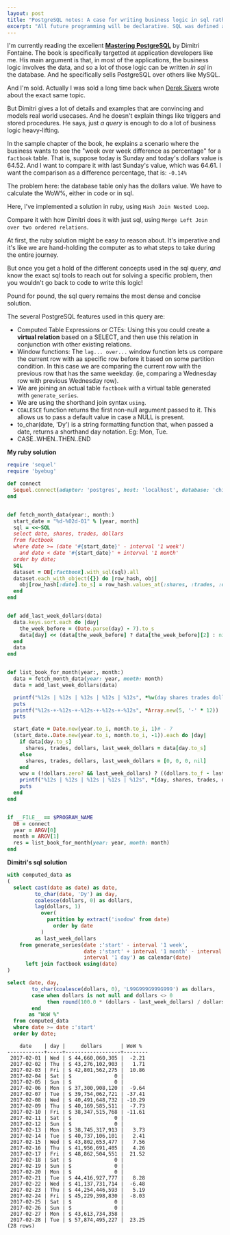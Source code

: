```yaml
---
layout: post
title: "PostgreSQL notes: A case for writing business logic in sql rather than code"
excerpt: "All future programming will be declarative. SQL was defined as declarative 20 years ago"
---
```


I'm currently reading the excellent [__Mastering PostgreSQL__](https://masteringpostgresql.com/) by Dimitri Fontaine. The book is specifically targetted at application developers like me. His main argument is that, in most of the applications, the business logic involves the data, and so a lot of those logic can be written *in sql* in the database. And he specifically sells PostgreSQL over others like MySQL.

And I'm sold. Actually I was sold a long time back when [Derek Sivers](https://sivers.org/pg) wrote about the exact same topic.

But Dimitri gives a lot of details and examples that are convincing and models real world usecases. And he doesn't explain things like triggers and stored procedures. He says, just *a query* is enough to do a lot of business logic heavy-lifting.

In the sample chapter of the book, he explains a scenario where the business wants to see the "week over week difference as percentage" for a `factbook` table. That is, suppose today is Sunday and today's dollars value is 64.52. And I want to compare it with last Sunday's value, which was 64.61. I want the comparison as a difference percentage, that is: 
 `-0.14%`

 The problem here: the database table only has the dollars value. We have to calculate the WoW%, either in code or in sql.

 Here, I've implemented a solution in ruby, using `Hash Join Nested Loop`.

 Compare it with how Dimitri does it with just sql, using `Merge Left Join over two ordered relations`.

 At first, the ruby solution might be easy to reason about. It's imperative and it's like we are hand-holding the computer as to what steps to take during the entire journey.

 But once you get a hold of the different concepts used in the sql query, _and_ know the exact sql tools to reach out for solving a specific problem, then you wouldn't go back to code to write this logic!

 Pound for pound, the sql query remains the most dense and concise solution.
 
 The several PostgreSQL features used in this query are:

 * Computed Table Expressions or CTEs: Using this you could create a __virtual relation__ based on a SELECT, and then use this relation in conjunction with other existing relations.
 * Window functions: The `lag... over...` window function lets us compare the current row with aa specific row before it based on some partition condition. In this case we are comparing the current row with the previous row that has the same weekday. (ie, comparing a Wednesday row with previous Wednesday row).
 * We are joining an actual table `factbook` with a virtual table generated with `generate_series`.
 * We are using the shorthand join syntax `using`.
 * `COALESCE` function returns the first non-null argument passed to it. This allows us to pass a default value in case a NULL is present.
 * to_char(date, 'Dy') is a string formatting function that, when passed a date, returns a shorthand day notation. Eg: Mon, Tue.
 * CASE..WHEN..THEN..END

__My ruby solution__
```rb
require 'sequel'
require 'byebug'

def connect
  Sequel.connect(adapter: 'postgres', host: 'localhost', database: 'chinook', user: 'user', password: 'password')
end


def fetch_month_data(year:, month:)
  start_date = "%d-%02d-01" % [year, month]
  sql = <<~SQL
  select date, shares, trades, dollars
  from factbook
  where date >= (date '#{start_date}' - interval '1 week')
    and date < date '#{start_date}' + interval '1 month'
  order by date;
  SQL
  dataset = DB[:factbook].with_sql(sql).all
  dataset.each_with_object({}) do |row_hash, obj|
    obj[row_hash[:date].to_s] = row_hash.values_at(:shares, :trades, :dollars)
  end
end


def add_last_week_dollars(data)
  data.keys.sort.each do |day|
    the_week_before = (Date.parse(day) - 7).to_s
    data[day] << (data[the_week_before] ? data[the_week_before][2] : nil)
  end
  data
end


def list_book_for_month(year:, month:)
  data = fetch_month_data(year: year, month: month)
  data = add_last_week_dollars(data)

  printf("%12s | %12s | %12s | %12s | %12s", *%w(day shares trades dollars wow%))
  puts
  printf("%12s-+-%12s-+-%12s-+-%12s-+-%12s", *Array.new(5, '-' * 12))
  puts

  start_date = Date.new(year.to_i, month.to_i, 1)# - 7
  (start_date..Date.new(year.to_i, month.to_i, -1)).each do |day|
    if data[day.to_s]
      shares, trades, dollars, last_week_dollars = data[day.to_s]
    else
      shares, trades, dollars, last_week_dollars = [0, 0, 0, nil]
    end
    wow = (!dollars.zero? && last_week_dollars) ? ((dollars.to_f - last_week_dollars) * 100 / dollars).round(2) : nil
    printf("%12s | %12s | %12s | %12s | %12s", *[day, shares, trades, dollars, wow])
    puts
  end
end


if __FILE__ == $PROGRAM_NAME
  DB = connect
  year = ARGV[0]
  month = ARGV[1]
  res = list_book_for_month(year: year, month: month)
end
```


__Dimitri's sql solution__
```sql
with computed_data as
(
  select cast(date as date) as date,
         to_char(date, 'Dy') as day,
         coalesce(dollars, 0) as dollars,
         lag(dollars, 1)
           over(
             partition by extract('isodow' from date)
               order by date
           )
         as last_week_dollars
    from generate_series(date :'start' - interval '1 week',
                         date :'start' + interval '1 month' - interval '1 day',
                         interval '1 day') as calendar(date)
      left join factbook using(date)
)

select date, day,
        to_char(coalesce(dollars, 0), 'L99G999G999G999') as dollars,
        case when dollars is not null and dollars <> 0
             then round(100.0 * (dollars - last_week_dollars) / dollars, 2)
        end
       as "WoW %"
  from computed_data
  where date >= date :'start'
  order by date;
```


```psql
    date    | day |     dollars      | WoW %
------------+-----+------------------+--------
 2017-02-01 | Wed | $ 44,660,060,305 |  -2.21
 2017-02-02 | Thu | $ 43,276,102,903 |   1.71
 2017-02-03 | Fri | $ 42,801,562,275 |  10.86
 2017-02-04 | Sat | $              0 |
 2017-02-05 | Sun | $              0 |
 2017-02-06 | Mon | $ 37,300,908,120 |  -9.64
 2017-02-07 | Tue | $ 39,754,062,721 | -37.41
 2017-02-08 | Wed | $ 40,491,648,732 | -10.29
 2017-02-09 | Thu | $ 40,169,585,511 |  -7.73
 2017-02-10 | Fri | $ 38,347,515,768 | -11.61
 2017-02-11 | Sat | $              0 |
 2017-02-12 | Sun | $              0 |
 2017-02-13 | Mon | $ 38,745,317,913 |   3.73
 2017-02-14 | Tue | $ 40,737,106,101 |   2.41
 2017-02-15 | Wed | $ 43,802,653,477 |   7.56
 2017-02-16 | Thu | $ 41,956,691,405 |   4.26
 2017-02-17 | Fri | $ 48,862,504,551 |  21.52
 2017-02-18 | Sat | $              0 |
 2017-02-19 | Sun | $              0 |
 2017-02-20 | Mon | $              0 |
 2017-02-21 | Tue | $ 44,416,927,777 |   8.28
 2017-02-22 | Wed | $ 41,137,731,714 |  -6.48
 2017-02-23 | Thu | $ 44,254,446,593 |   5.19
 2017-02-24 | Fri | $ 45,229,398,830 |  -8.03
 2017-02-25 | Sat | $              0 |
 2017-02-26 | Sun | $              0 |
 2017-02-27 | Mon | $ 43,613,734,358 |
 2017-02-28 | Tue | $ 57,874,495,227 |  23.25
(28 rows)
```

